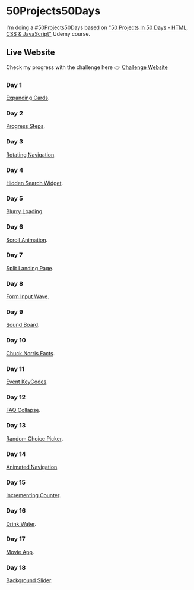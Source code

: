 # 50Projects50Days

I'm doing a #50Projects50Days based on ["50 Projects In 50 Days - HTML, CSS & JavaScript"](https://www.udemy.com/course/50-projects-50-days/) Udemy course.

## Live Website

Check my progress with the challenge here 👉 [Challenge Website](https://eligarlo-50projects50days.netlify.app/)

### Day 1

[Expanding Cards](https://github.com/eligarlo/50Projects50Days/tree/master/Day-1-expanding-cards).

### Day 2

[Progress Steps](https://github.com/eligarlo/50Projects50Days/tree/master/Day-2-progress-steps).

### Day 3

[Rotating Navigation](https://github.com/eligarlo/50Projects50Days/tree/master/Day-3-rotating-navigation).

### Day 4

[Hidden Search Widget](https://github.com/eligarlo/50Projects50Days/tree/master/Day-4-hidden-search-widget).

### Day 5

[Blurry Loading](https://github.com/eligarlo/50Projects50Days/tree/master/Day-5-blurry-loading).

### Day 6

[Scroll Animation](https://github.com/eligarlo/50Projects50Days/tree/master/Day-6-scroll-animation).

### Day 7

[Split Landing Page](https://github.com/eligarlo/50Projects50Days/tree/master/Day-7-split-landing-page).

### Day 8

[Form Input Wave](https://github.com/eligarlo/50Projects50Days/tree/master/Day-8-form-input-wave).

### Day 9

[Sound Board](https://github.com/eligarlo/50Projects50Days/tree/master/Day-9-sound-board).

### Day 10

[Chuck Norris Facts](https://github.com/eligarlo/50Projects50Days/tree/master/Day-10-chuck-norris-facts).

### Day 11

[Event KeyCodes](https://github.com/eligarlo/50Projects50Days/tree/master/Day-11-event-keycodes).

### Day 12

[FAQ Collapse](https://github.com/eligarlo/50Projects50Days/tree/master/Day-12-faq-collapse).

### Day 13

[Random Choice Picker](https://github.com/eligarlo/50Projects50Days/tree/master/Day-13-random-choice-picker).

### Day 14

[Animated Navigation](https://github.com/eligarlo/50Projects50Days/tree/master/Day-14-animated-navigation).

### Day 15

[Incrementing Counter](https://github.com/eligarlo/50Projects50Days/tree/master/Day-15-incrementing-counter).

### Day 16

[Drink Water](https://github.com/eligarlo/50Projects50Days/tree/master/Day-16-drink-water).

### Day 17

[Movie App](https://github.com/eligarlo/50Projects50Days/tree/master/Day-17-movie-app).

### Day 18

[Background Slider](https://github.com/eligarlo/50Projects50Days/tree/master/Day-18-background-slider).
